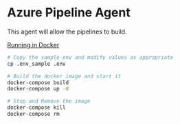 # Azure Pipeline Agent

This agent will allow the pipelines to build.

[Running in Docker](https://docs.microsoft.com/en-us/azure/devops/pipelines/agents/docker?view=azure-devops#linux)

```bash
# Copy the sample env and modify values as appropriate
cp .env_sample .env

# Build the docker image and start it
docker-compose build
docker-compose up -d

# Stop and Remove the image
docker-compose kill
docker-compose rm
```